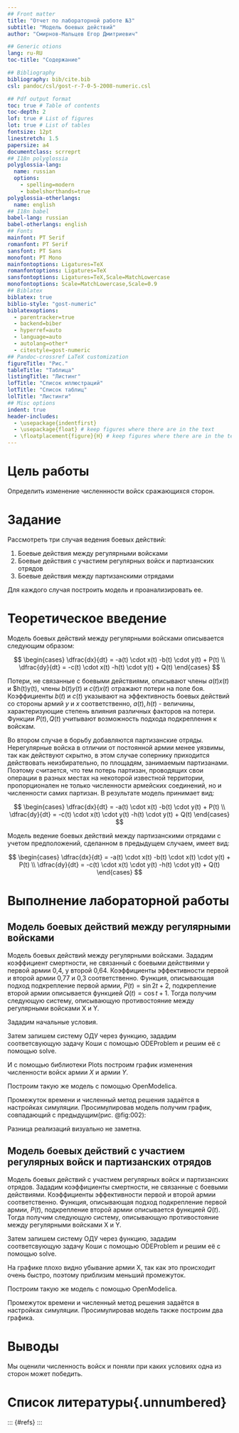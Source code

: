 ```yaml
---
## Front matter
title: "Отчет по лабораторной работе №3"
subtitle: "Модель боевых действий"
author: "Смирнов-Мальцев Егор Дмитриевич"

## Generic otions
lang: ru-RU
toc-title: "Содержание"

## Bibliography
bibliography: bib/cite.bib
csl: pandoc/csl/gost-r-7-0-5-2008-numeric.csl

## Pdf output format
toc: true # Table of contents
toc-depth: 2
lof: true # List of figures
lot: true # List of tables
fontsize: 12pt
linestretch: 1.5
papersize: a4
documentclass: scrreprt
## I18n polyglossia
polyglossia-lang:
  name: russian
  options:
	- spelling=modern
	- babelshorthands=true
polyglossia-otherlangs:
  name: english
## I18n babel
babel-lang: russian
babel-otherlangs: english
## Fonts
mainfont: PT Serif
romanfont: PT Serif
sansfont: PT Sans
monofont: PT Mono
mainfontoptions: Ligatures=TeX
romanfontoptions: Ligatures=TeX
sansfontoptions: Ligatures=TeX,Scale=MatchLowercase
monofontoptions: Scale=MatchLowercase,Scale=0.9
## Biblatex
biblatex: true
biblio-style: "gost-numeric"
biblatexoptions:
  - parentracker=true
  - backend=biber
  - hyperref=auto
  - language=auto
  - autolang=other*
  - citestyle=gost-numeric
## Pandoc-crossref LaTeX customization
figureTitle: "Рис."
tableTitle: "Таблица"
listingTitle: "Листинг"
lofTitle: "Список иллюстраций"
lotTitle: "Список таблиц"
lolTitle: "Листинги"
## Misc options
indent: true
header-includes:
  - \usepackage{indentfirst}
  - \usepackage{float} # keep figures where there are in the text
  - \floatplacement{figure}{H} # keep figures where there are in the text
---
```


# Цель работы

Определить изменение численнности войск сражающихся сторон.

# Задание

Рассмотреть три случая ведения боевых действий:

1. Боевые действия между регулярными войсками
2. Боевые действия с участием регулярных войск и партизанских отрядов
3. Боевые действия между партизанскими отрядами

Для каждого случая построить модель и проанализировать ее.

# Теоретическое введение

Модель боевых действий между регулярными войсками описывается следующим образом:

$$
\begin{cases}
 \dfrac{dx}{dt} = -a(t) \cdot x(t) -b(t) \cdot y(t) + P(t) \\
 \dfrac{dy}{dt} = -c(t) \cdot x(t) -h(t) \cdot y(t) + Q(t)
\end{cases}
$$

Потери, не связанные с боевыми действиями, описывают члены $a(t) x(t)$ и $h(t)y(t), члены $b(t)y(t)$ и $c(t)x(t)$ отражают потери на поле боя.
Коэффициенты $b(t)$ и $c(t)$ указывают на эффективность боевых действий со стороны армий $у$ и $х$ соответственно, $a(t), h(t)$ - величины, характеризующие степень
влияния различных факторов на потери. Функции $P(t), Q(t)$ учитывают возможность подхода подкрепления к войскам.

Во втором случае в борьбу добавляются партизанские отряды. Нерегулярные
войска в отличии от постоянной армии менее уязвимы, так как действуют скрытно,
в этом случае сопернику приходится действовать неизбирательно, по площадям,
занимаемым партизанами. Поэтому считается, что тем потерь партизан,
проводящих свои операции в разных местах на некоторой известной территории,
пропорционален не только численности армейских соединений, но и численности
самих партизан. В результате модель принимает вид:

$$
\begin{cases}
 \dfrac{dx}{dt} = -a(t) \cdot x(t) -b(t) \cdot y(t) + P(t) \\
 \dfrac{dy}{dt} = -c(t) \cdot x(t) \cdot y(t) -h(t) \cdot y(t) + Q(t)
\end{cases}
$$

Модель ведение боевых действий между партизанскими отрядами с учетом предположений, сделанном в предыдущем случаем, имеет вид:

$$
\begin{cases}
 \dfrac{dx}{dt} = -a(t) \cdot x(t) -b(t) \cdot x(t) \cdot y(t) + P(t) \\
 \dfrac{dy}{dt} = -c(t) \cdot x(t) \cdot y(t) -h(t) \cdot y(t) + Q(t)
\end{cases}
$$

# Выполнение лабораторной работы

## Модель боевых действий между регулярными войсками

Модель боевых действий между регулярными войсками. Зададим коэффициент смертности, не связанный с боевыми действиями у первой армии 0,4, у второй 0,64. Коэффициенты эффективности первой и второй армии 0,77 и 0,3 соответственно. Функция, описывающая подход подкрепление первой армии, $P(t) = \sin{2t}+2$, подкрепление второй армии описывается функцией $Q(t) = \cos{t} + 1$. Тогда получим следующую систему, описывающую противостояние между регулярными войсками X и Y.

Зададим начальные условия.

Затем запишем систему ОДУ через функцию, зададим соответсвующую задачу Коши с помощью ODEProblem и решим её с помощью solve.

И с помощью библиотеки Plots построим график изменения численности войск армии $X$ и армии $Y$.

Построим такую же модель с помощью OpenModelica.

Промежуток времени и численный метод решения задаётся в настройках симуляции. Просимулировав модель получим график, совпадающий с предыдущим(рис. @fig:002):

Разница реализаций визуально не заметна.

## Модель боевых действий с участием регулярных войск и партизанских отрядов

Модель боевых действий с участием регулярных войск и партизанских отрядов. Зададим коэффициенты смертности, не связанные с боевыми действиями. Коэффициенты эффективности первой и второй армии соответственно. Функция, описывающая подход подкрепление первой армии, $P(t)$, подкрепление второй армии описывается функцией $Q(t)$. Тогда получим следующую систему, описывающую противостояние между регулярными войсками X и Y.

Затем запишем систему ОДУ через функцию, зададим соответсвующую задачу Коши с помощью ODEProblem и решим её с помощью solve.

На графике плохо видно убывание армии X, так как это происходит очень быстро, поэтому приблизим меньший промежуток.

Построим такую же модель с помощью OpenModelica. 

Промежуток времени и численный метод решения задаётся в настройках симуляции. Просимулировав модель также построим два графика.

# Выводы

Мы оценили численность войск и поняли при каких условиях одна из сторон может победить.

# Список литературы{.unnumbered}

::: {#refs}
:::
